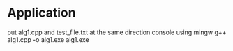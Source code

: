 # Application
put alg1.cpp and test_file.txt at the same direction
console using mingw 
g++ alg1.cpp -o alg1.exe
alg1.exe
